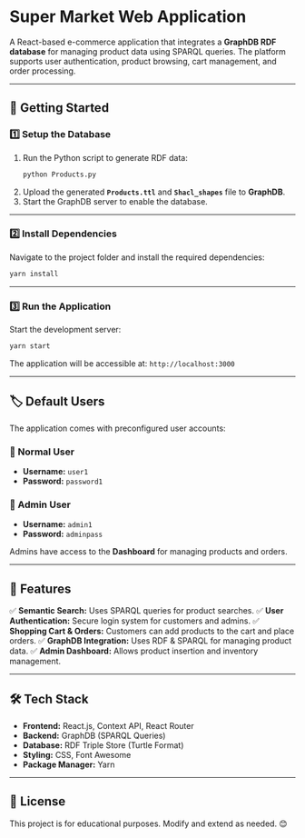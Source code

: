 # Super Market Web Application

A React-based e-commerce application that integrates a **GraphDB RDF database** for managing product data using SPARQL queries. The platform supports user authentication, product browsing, cart management, and order processing.

---

## 🚀 Getting Started

### 1️⃣ **Setup the Database**
1. Run the Python script to generate RDF data:
   ```sh
   python Products.py
   ```
2. Upload the generated **`Products.ttl`** and **`Shacl_shapes`** file to **GraphDB**.
3. Start the GraphDB server to enable the database.

---

### 2️⃣ **Install Dependencies**
Navigate to the project folder and install the required dependencies:
```sh
yarn install
```

---

### 3️⃣ **Run the Application**
Start the development server:
```sh
yarn start
```
The application will be accessible at: `http://localhost:3000`

---

## 🏷️ Default Users
The application comes with preconfigured user accounts:

### **👤 Normal User**
- **Username:** `user1`
- **Password:** `password1`

### **👑 Admin User**
- **Username:** `admin1`
- **Password:** `adminpass`

Admins have access to the **Dashboard** for managing products and orders.

---

## 📌 Features
✅ **Semantic Search:** Uses SPARQL queries for product searches.
✅ **User Authentication:** Secure login system for customers and admins.
✅ **Shopping Cart & Orders:** Customers can add products to the cart and place orders.
✅ **GraphDB Integration:** Uses RDF & SPARQL for managing product data.
✅ **Admin Dashboard:** Allows product insertion and inventory management.

---

## 🛠️ Tech Stack
- **Frontend:** React.js, Context API, React Router
- **Backend:** GraphDB (SPARQL Queries)
- **Database:** RDF Triple Store (Turtle Format)
- **Styling:** CSS, Font Awesome
- **Package Manager:** Yarn

---

## 📜 License
This project is for educational purposes. Modify and extend as needed. 😊

